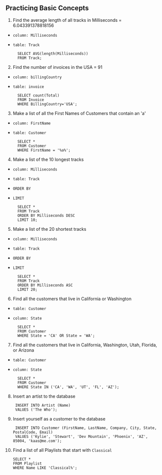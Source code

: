 ## Practicing Basic Concepts

1. Find the average length of all tracks in Milliseconds = 6.043391378818156
- `column: Milliseconds` 
- `table: Track`

        SELECT AVG(length(Milliseconds)) 
        FROM Track;

2. Find the number of invoices in the USA = 91
- `column: billingCountry` 
- `table: invoice`

        SELECT count(Total) 
        FROM Invoice 
        WHERE BillingCountry='USA';

3. Make a list of all the First Names of Customers that contain an 'a'
- `column: FirstName` 
- `table: Customer`

        SELECT *
        FROM Customer
        WHERE FirstName = '%a%';

4. Make a list of the 10 longest tracks
- `column: Milliseconds` 
- `table: Track` 
- `ORDER BY` 
- `LIMIT`

        SELECT *
        FROM Track
        ORDER BY Milliseconds DESC
        LIMIT 10;

5. Make a list of the 20 shortest tracks
- `column: Milliseconds` 
- `table: Track` 
- `ORDER BY` 
- `LIMIT`

        SELECT *
        FROM Track
        ORDER BY Milliseconds ASC
        LIMIT 20;

6. Find all the customers that live in California or Washington
- `table: Customer` 
- `column: State`

        SELECT *
        FROM Customer
        WHERE State = 'CA' OR State = 'WA';

7. Find all the customers that live in California, Washington, Utah, Florida, or Arizona
- `table: Customer` 
- `column: State`

        SELECT *
        FROM Customer
        WHERE State IN ('CA', 'WA', 'UT', 'FL', 'AZ');

8. Insert an artist to the database

        INSERT INTO Artist (Name)
        VALUES ('The Who');

9. Insert yourself as a customer to the database

        INSERT INTO Customer (FirstName, LastName, Company, City, State, PostalCode, Email)
        VALUES ('Kylie', 'Stewart', 'Dev Mountain', 'Phoenix', 'AZ', 85004, 'kaas@me.com');

10. Find a list of all Playlists that start with `Classical` 

        SELECT * 
        FROM Playlist
        WHERE Name LIKE 'Classical%';